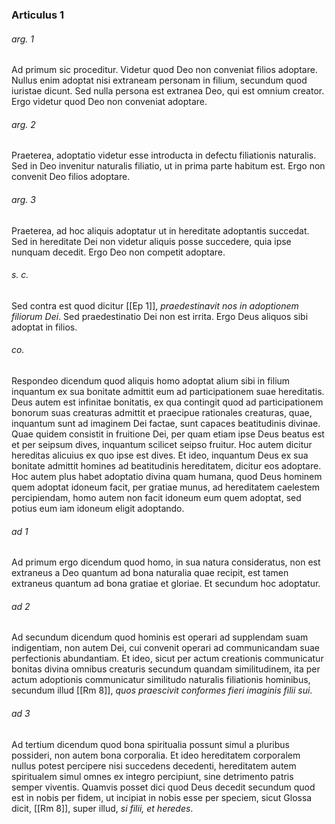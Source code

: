 ### Articulus 1

###### arg. 1
Ad primum sic proceditur. Videtur quod Deo non conveniat filios adoptare. Nullus enim adoptat nisi extraneam personam in filium, secundum quod iuristae dicunt. Sed nulla persona est extranea Deo, qui est omnium creator. Ergo videtur quod Deo non conveniat adoptare.

###### arg. 2
Praeterea, adoptatio videtur esse introducta in defectu filiationis naturalis. Sed in Deo invenitur naturalis filiatio, ut in prima parte habitum est. Ergo non convenit Deo filios adoptare.

###### arg. 3
Praeterea, ad hoc aliquis adoptatur ut in hereditate adoptantis succedat. Sed in hereditate Dei non videtur aliquis posse succedere, quia ipse nunquam decedit. Ergo Deo non competit adoptare.

###### s. c.
Sed contra est quod dicitur [[Ep 1]], *praedestinavit nos in adoptionem filiorum Dei*. Sed praedestinatio Dei non est irrita. Ergo Deus aliquos sibi adoptat in filios.

###### co.
Respondeo dicendum quod aliquis homo adoptat alium sibi in filium inquantum ex sua bonitate admittit eum ad participationem suae hereditatis. Deus autem est infinitae bonitatis, ex qua contingit quod ad participationem bonorum suas creaturas admittit et praecipue rationales creaturas, quae, inquantum sunt ad imaginem Dei factae, sunt capaces beatitudinis divinae. Quae quidem consistit in fruitione Dei, per quam etiam ipse Deus beatus est et per seipsum dives, inquantum scilicet seipso fruitur. Hoc autem dicitur hereditas alicuius ex quo ipse est dives. Et ideo, inquantum Deus ex sua bonitate admittit homines ad beatitudinis hereditatem, dicitur eos adoptare. Hoc autem plus habet adoptatio divina quam humana, quod Deus hominem quem adoptat idoneum facit, per gratiae munus, ad hereditatem caelestem percipiendam, homo autem non facit idoneum eum quem adoptat, sed potius eum iam idoneum eligit adoptando.

###### ad 1
Ad primum ergo dicendum quod homo, in sua natura consideratus, non est extraneus a Deo quantum ad bona naturalia quae recipit, est tamen extraneus quantum ad bona gratiae et gloriae. Et secundum hoc adoptatur.

###### ad 2
Ad secundum dicendum quod hominis est operari ad supplendam suam indigentiam, non autem Dei, cui convenit operari ad communicandam suae perfectionis abundantiam. Et ideo, sicut per actum creationis communicatur bonitas divina omnibus creaturis secundum quandam similitudinem, ita per actum adoptionis communicatur similitudo naturalis filiationis hominibus, secundum illud [[Rm 8]], *quos praescivit conformes fieri imaginis filii sui*.

###### ad 3
Ad tertium dicendum quod bona spiritualia possunt simul a pluribus possideri, non autem bona corporalia. Et ideo hereditatem corporalem nullus potest percipere nisi succedens decedenti, hereditatem autem spiritualem simul omnes ex integro percipiunt, sine detrimento patris semper viventis. Quamvis posset dici quod Deus decedit secundum quod est in nobis per fidem, ut incipiat in nobis esse per speciem, sicut Glossa dicit, [[Rm 8]], super illud, *si filii, et heredes*.


